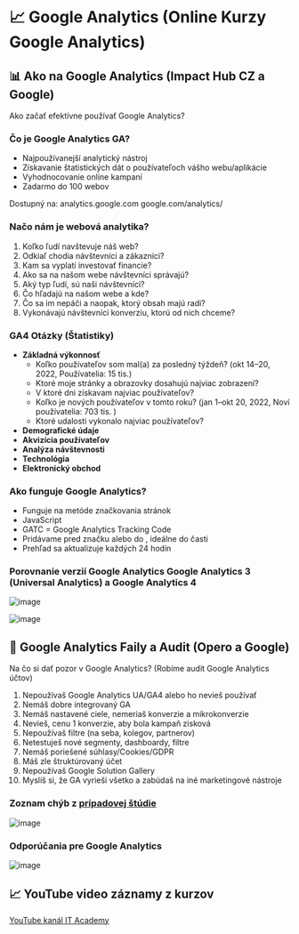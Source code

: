 # 📈 Google Analytics (Online Kurzy Google Analytics)

## 📊 Ako na Google Analytics (Impact Hub CZ a Google)
Ako začať efektívne používať Google Analytics?

### Čo je Google Analytics GA?
- Najpoužívanejší analytický nástroj 
- Získavanie štatistických dát o používateľoch vášho webu/aplikácie
- Vyhodnocovanie online kampaní
- Zadarmo do 100 webov

Dostupný na:
analytics.google.com
google.com/analytics/

### Načo nám je webová analytika?
1. Koľko ľudí navštevuje náš web?
2. Odkiaľ chodia návštevníci a zákazníci?
3. Kam sa vyplatí investovať financie?
4. Ako sa na našom webe návštevníci správajú?
5. Aký typ ľudí, sú naši návštevníci?
6. Čo hľadajú na našom webe a kde?
7. Čo sa im nepáči a naopak, ktorý obsah majú radi?
8. Vykonávajú návštevníci konverziu, ktorú od nich chceme?

### GA4 Otázky (Štatistiky)
- **Základná výkonnosť** 
  -  Koľko používateľov som mal(a) za posledný týždeň? (okt 14–20, 2022, Používatelia: 15 tis.) 
  -  Ktoré moje stránky a obrazovky dosahujú najviac zobrazení?  
  -  V ktoré dni získavam najviac používateľov?  
  -  Koľko je nových používateľov v tomto roku? (jan 1–okt 20, 2022, Noví používatelia: 703 tis. )
  -  Ktoré udalosti vykonalo najviac používateľov?  
- **Demografické údaje**
- **Akvizícia používateľov**
- **Analýza návštevnosti**
- **Technológia**
- **Elektronický obchod**

### Ako funguje Google Analytics?
- Funguje na metóde značkovania stránok
- JavaScript
- GATC = Google Analytics Tracking Code
- Pridávame pred značku </body> alebo do <head>, ideálne do <head> časti
- Prehľad sa aktualizuje každých 24 hodín

### Porovnanie verzií Google Analytics Google Analytics 3 (Universal Analytics) a Google Analytics 4
![image](https://user-images.githubusercontent.com/24510943/197352111-1d22b92b-8b54-43f2-84b3-657c59cc3313.png)

![image](https://user-images.githubusercontent.com/24510943/197352156-181fd740-1f44-430e-b7dd-88f273c13b16.png)

## 🤦 Google Analytics Faily a Audit (Opero a Google)
Na čo si dať pozor v Google Analytics? (Robíme audit Google Analytics účtov)

1. Nepoužívaš Google Analytics UA/GA4 alebo ho nevieš používať 
2. Nemáš dobre integrovaný GA
3. Nemáš nastavené ciele, nemeriaš konverzie a mikrokonverzie
4. Nevieš, cenu 1 konverzie, aby bola kampaň zisková
5. Nepoužívaš filtre (na seba, kolegov, partnerov)
6. Netestuješ nové segmenty, dashboardy, filtre
7. Nemáš poriešené súhlasy/Cookies/GDPR
8. Máš zle štruktúrovaný účet
9. Nepoužívaš Google Solution Gallery
10. Myslíš si, že GA vyrieši všetko a zabúdaš na iné marketingové nástroje

### Zoznam chýb z [prípadovej štúdie](https://www.researchgate.net/publication/357871615_Google_Analytics_Best_Practices_in_Online_Business)
![image](https://user-images.githubusercontent.com/24510943/197352624-676f39b3-0e94-40ca-aa16-1b8a1344b9e3.png)

### Odporúčania pre Google Analytics
![image](https://user-images.githubusercontent.com/24510943/197352265-51b291c3-93b5-44d6-9844-9314e1e9f99b.png)

## 📈 YouTube video záznamy z kurzov
[YouTube kanál IT Academy](https://www.youtube.com/c/IT-AcademySK) 
